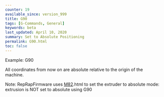 ```yaml
---
counter: 19
available_since: version_999
title: G90
tags: [G-Commands, General] 
keywords: beta 
last_updated: April 10, 2020 
summary: Set to Absolute Positioning 
permalink: G90.html
toc: false 
---
```



Example: G90

All coordinates from now on are absolute relative to the origin of the machine.

Note: RepRapFirmware uses [M82](M82).html to set the extruder to absolute mode: extrusion is NOT set to absolute using G90

